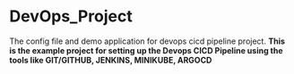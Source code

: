 # DevOps_Project
The config file and demo application for devops cicd pipeline project.
**This is the example project for setting up the Devops CICD Pipeline using the tools like GIT/GITHUB, JENKINS, MINIKUBE, ARGOCD** 

